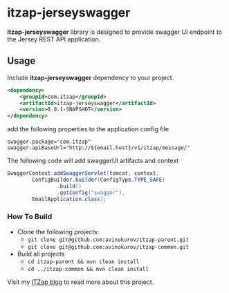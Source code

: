 # itzap-jerseyswagger
**itzap-jerseyswagger** library is designed to provide swagger UI endpoint to the Jersey REST API application. 
## Usage
Include **itzap-jerseyswagger** dependency to your project.
```xml
<dependency>
    <groupId>com.itzap</groupId>
    <artifactId>itzap-jerseyswagger</artifactId>
    <version>0.0.1-SNAPSHOT</version>
</dependency>
``` 
add the following properties to the application config file
```properties
swagger.package="com.itzap"
swagger.apiBaseUrl="http://${email.host}/v1/itzap/message/"
```
The following code will add swaggerUI artifacts and context
```java
SwaggerContext.addSwaggerServlet(tomcat, context,
        ConfigBuilder.builder(ConfigType.TYPE_SAFE)
                .build()
                .getConfig("swagger"),
        EmailApplication.class);
```
### How To Build
* Clone the following projects: 
	* `git clone git@github.com:avinokurov/itzap-parent.git`
	* `git clone git@github.com:avinokurov/itzap-common.git`
* Build all projects
	* `cd itzap-parent && mvn clean install`
	* `cd ../itzap-common && mvn clean install`
	
Visit my [ITZap blog](http://itzap.com/swagger-ui-in-jersey-api/) to read more about this project.

